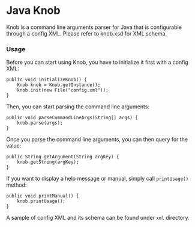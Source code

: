 # Java Knob

Knob is a command line arguments parser for Java that is configurable through a 
config XML. Please refer to knob.xsd for XML schema.


### Usage

Before you can start using Knob, you have to initialize it first with a config 
XML:
 
	public void initializeKnob() {
		Knob knob = Knob.getInstance();
		knob.init(new File("config.xml"));
	}
	
Then, you can start parsing the command line arguments:

	public void parseCommandLineArgs(String[] args) {
		knob.parse(args);
	}
	
Once you parse the command line arguments, you can then query for the value:

	public String getArgument(String argKey) {
		knob.getString(argKey);
	}

If you want to display a help message or manual, simply call ```printUsage()```
method:

	public void printManual() {
		knob.printUsage();
	}

A sample of config XML and its schema can be found under ```xml``` directory.